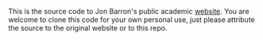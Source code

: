 This is the source code to Jon Barron's public academic [website](https://jonbarron.info/). You are welcome to clone this code for your own personal use, just please attribute the source to the original website or to this repo.
